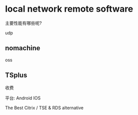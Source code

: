 # local network remote software

主要性能有哪些呢?

udp

## nomachine

oss

## TSplus

收费

平台:
    Android
    IOS

The Best Citrix / TSE & RDS alternative
